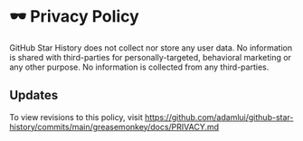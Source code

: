 # 🕶️ Privacy Policy

GitHub Star History does not collect nor store any user data. No information is shared with third-parties for personally-targeted, behavioral marketing or any other purpose. No information is collected from any third-parties. 

## Updates

To view revisions to this policy, visit https://github.com/adamlui/github-star-history/commits/main/greasemonkey/docs/PRIVACY.md
